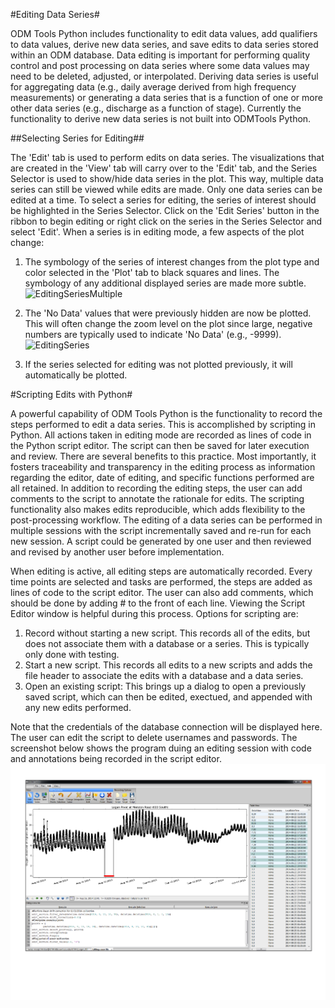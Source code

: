 #Editing Data Series#

ODM Tools Python includes functionality to edit data values, add qualifiers to data values, derive new data series, and save edits to data series stored within an ODM database. Data editing is important for performing quality control and post processing on data series where some data values may need to be deleted, adjusted, or interpolated. Deriving data series is useful for aggregating data (e.g., daily average derived from high frequency measurements) or generating a data series that is a function of one or more other data series (e.g., discharge as a function of stage). Currently the functionality to derive new data series is not built into ODMTools Python.

##Selecting Series for Editing##

The 'Edit' tab is used to perform edits on data series. The visualizations that are created in the 'View' tab will carry over to the 'Edit' tab, and the Series Selector is used to show/hide data series in the plot. This way, multiple data series can still be viewed while edits are made. Only one data series can be edited at a time. To select a series for editing, the series of interest should be highlighted in the Series Selector. Click on the 'Edit Series' button in the ribbon to begin editing or right click on the series in the Series Selector and select 'Edit'. When a series is in editing mode, a few aspects of the plot change:

   1. The symbology of the series of interest changes from the plot type and color selected in the 'Plot' tab to black squares and lines. The symbology of any additional displayed series are made more subtle. ![EditingSeriesMultiple](images/EditingSeriesMultiple.png)

   1. The 'No Data' values that were previously hidden are now be plotted. This will often change the zoom level on the plot since large, negative numbers are typically used to indicate 'No Data' (e.g., -9999). ![EditingSeries](images/EditingSeries.png)

   1. If the series selected for editing was not plotted previously, it will automatically be plotted.

#Scripting Edits with Python#

A powerful capability of ODM Tools Python is the functionality to record the steps performed to edit a data series. This is accomplished by scripting in Python. All actions taken in editing mode are recorded as lines of code in the Python script editor. The script can then be saved for later execution and review. There are several benefits to this practice. Most importantly, it fosters traceability and transparency in the editing process as information regarding the editor, date of editing, and specific functions performed are all retained. In addition to recording the editing steps, the user can add comments to the script to annotate the rationale for edits. The scripting functionality also makes edits reproducible, which adds flexibility to the post-processing workflow. The editing of a data series can be performed in multiple sessions with the script incrementally saved and re-run for each new session. A script could be generated by one user and then reviewed and revised by another user before implementation.

When editing is active, all editing steps are automatically recorded. Every time points are selected and tasks are performed, the steps are added as lines of code to the script editor. The user can also add comments, which should be done by adding # to the front of each line. Viewing the Script Editor window is helpful during this process. Options for scripting are:  
1. Record without starting a new script. This records all of the edits, but does not associate them with a database or a series. This is typically only done with testing.  
2. Start a new script. This records all edits to a new scripts and adds the file header to associate the edits with a database and a data series.  
3. Open an existing script: This brings up a dialog to open a previously saved script, which can then be edited, exectued, and appended with any new edits performed. 

Note that the credentials of the database connection will be displayed here. The user can edit the script to delete usernames and passwords. The screenshot below shows the program duing an editing session with code and annotations being recorded in the script editor.
![ScriptEditor](images/ScriptEditor.png)
